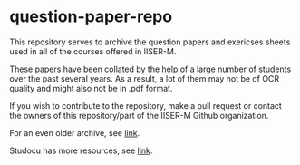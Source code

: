 # question-paper-repo
This repository serves to archive the question papers and exericses sheets used in all of the courses offered in IISER-M. 

These papers have been collated by the help of a large number of students over the past several years. As a result, a lot of them may not be of OCR quality and might also not be in .pdf format.

If you wish to contribute to the repository, make a pull request or contact the owners of this repository/part of the IISER-M Github organization.

For an even older archive, see [link](https://iiserm.github.io/course_files/).

Studocu has more resources, see [link](https://www.studocu.com/in/institution/indian-institute-of-science-education-and-research-mohali/30483).
